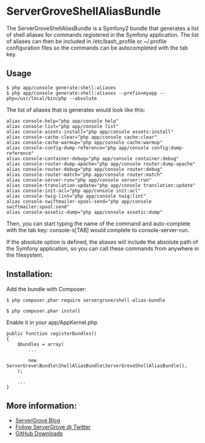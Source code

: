 # ServerGroveShellAliasBundle

The ServerGroveShellAliasBundle is a Symfony2 bundle that generates a list of shell aliases for commands registered in
the Symfony application. The list of aliases can then be included in /etc/bash_profile or ~/.profile configuration files
so the commands can be autocompleted with the tab key.


## Usage

    $ php app/console generate:shell:aliases
    $ php app/console generate:shell:aliases --prefix=myapp --php=/usr/local/bin/php --absolute

The list of aliases that is generates would look like this:

    alias console-help="php app/console help"
    alias console-list="php app/console list"
    alias console-assets-install="php app/console assets:install"
    alias console-cache-clear="php app/console cache:clear"
    alias console-cache-warmup="php app/console cache:warmup"
    alias console-config-dump-reference="php app/console config:dump-reference"
    alias console-container-debug="php app/console container:debug"
    alias console-router-dump-apache="php app/console router:dump-apache"
    alias console-router-debug="php app/console router:debug"
    alias console-router-match="php app/console router:match"
    alias console-server-run="php app/console server:run"
    alias console-translation-update="php app/console translation:update"
    alias console-init-acl="php app/console init:acl"
    alias console-twig-lint="php app/console twig:lint"
    alias console-swiftmailer-spool-send="php app/console swiftmailer:spool:send"
    alias console-assetic-dump="php app/console assetic:dump"

Then, you can start typing the name of the command and auto-complete with the tab key: console-s[TAB] would complete to
console-server-run.

If the absolute option is defined, the aliases will include the absolute path of the Symfony application, so you can
call these commands from anywhere in the filesystem.

## Installation:

Add the bundle with Composer:

    $ php composer.phar require servergrove/shell-alias-bundle

    $ php composer.phar install

Enable it in your app/AppKernel.php

	public function registerBundles()
	{
		$bundles = array(
			...

			new ServerGrove\Bundle\ShellAliasBundle\ServerGroveShellAliasBundle(),
		);

		...
	}


## More information:

* [ServerGrove Blog](http://blog.servergrove.com/)
* [Follow ServerGrove @ Twitter](http://twitter.com/servergrove)
* [GitHub Downloads](http://github.com/servergrove)